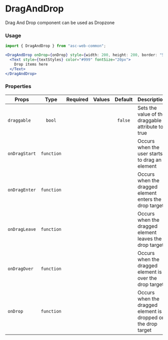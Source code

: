 # DragAndDrop

Drag And Drop component can be used as Dropzone

### Usage

```js
import { DragAndDrop } from "asc-web-common";
```

```jsx
<DragAndDrop onDrop={onDrop} style={width: 200, height: 200, border: "5px solid #999"}>
  <Text style={textStyles} color="#999" fontSize="20px">
    Drop items here
  </Text>
</DragAndDrop>
```

### Properties

| Props         |    Type    | Required | Values | Default | Description                                                   |
| ------------- | :--------: | :------: | :----: | :-----: | ------------------------------------------------------------- |
| `draggable`   |   `bool`   |          |        | `false` | Sets the value of the draggable attribute to true             |
| `onDragStart` | `function` |          |        |         | Occurs when the user starts to drag an element                |
| `onDragEnter` | `function` |          |        |         | Occurs when the dragged element enters the drop target        |
| `onDragLeave` | `function` |          |        |         | Occurs when the dragged element leaves the drop target        |
| `onDragOver`  | `function` |          |        |         | Occurs when the dragged element is over the drop target       |
| `onDrop`      | `function` |          |        |         | Occurs when the dragged element is dropped on the drop target |
